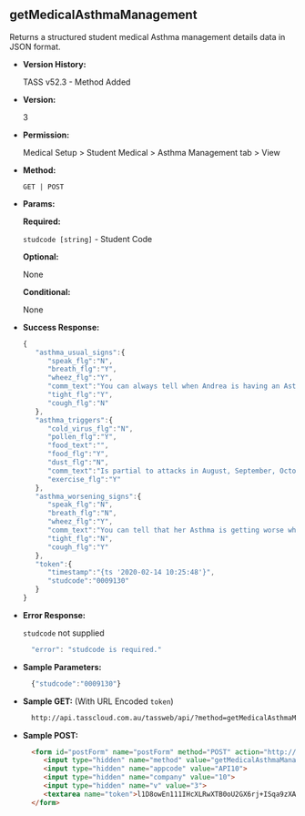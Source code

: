 **getMedicalAsthmaManagement**
----
  Returns a structured student medical Asthma management details data in JSON format.
  
* **Version History:**

  TASS v52.3 - Method Added

* **Version:**

  3

* **Permission:**

  Medical Setup > Student Medical > Asthma Management tab > View

* **Method:**

  `GET | POST`
  
*  **Params:**

   **Required:**
 
   `studcode [string]` - Student Code

   **Optional:**

   None

   **Conditional:**

   None

* **Success Response:**

    ```javascript
    { 
       "asthma_usual_signs":{ 
          "speak_flg":"N",
          "breath_flg":"Y",
          "wheez_flg":"Y",
          "comm_text":"You can always tell when Andrea is having an Asthma attack.  First she starts wheezing like an old steam train.  This could go on for some time and become quite significant.  Sometimes she coughs x200",
          "tight_flg":"Y",
          "cough_flg":"N"
       },
       "asthma_triggers":{ 
          "cold_virus_flg":"N",
          "pollen_flg":"Y",
          "food_text":"",
          "food_flg":"Y",
          "dust_flg":"N",
          "comm_text":"Is partial to attacks in August, September, October, November, December and January.  However she is also prone to attacks in February, March, April, May, June and July.  The weather also impacts x200",
          "exercise_flg":"Y"
       },
       "asthma_worsening_signs":{ 
          "speak_flg":"N",
          "breath_flg":"N",
          "wheez_flg":"Y",
          "comm_text":"You can tell that her Asthma is getting worse when she turns blue in the face.  It is really such a striking blue colour, you can't possible miss it.  She may also pass out and fall down.  You canx200",
          "tight_flg":"N",
          "cough_flg":"Y"
       },
       "token":{ 
          "timestamp":"{ts '2020-02-14 10:25:48'}",
          "studcode":"0009130"
       }
    }
    ```
 
* **Error Response:**

    `studcode` not supplied
    ```javascript
      "error": "studcode is required."
    ```

* **Sample Parameters:**

  ```javascript
    {"studcode":"0009130"}
  ```

* **Sample GET:** (With URL Encoded `token`)

  ```HTML
    http://api.tasscloud.com.au/tassweb/api/?method=getMedicalAsthmaManagement&appcode=API10&company=10&v=3&token=l1D8owEn111IHcXLRwXTB0oU2GX6rj%2BISqa9zXA8We3J3mwgjW5pdUvFK3%2FIZ4mJ4bMyfKTmEoup%2B3tTE9GeLQ%3D%3D
  ```
  
* **Sample POST:**

  ```HTML
    <form id="postForm" name="postForm" method="POST" action="http://api.tasscloud.com.au/tassweb/api/">
       <input type="hidden" name="method" value="getMedicalAsthmaManagement">
       <input type="hidden" name="appcode" value="API10">
       <input type="hidden" name="company" value="10">
       <input type="hidden" name="v" value="3">
       <textarea name="token">l1D8owEn111IHcXLRwXTB0oU2GX6rj+ISqa9zXA8We3J3mwgjW5pdUvFK3/IZ4mJ4bMyfKTmEoup+3tTE9GeLQ==</textarea>
    </form>
  ```